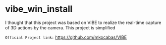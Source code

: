 # vibe_win_install

I thought that this project was based on VIBE to realize the real-time capture of 3D actions by the camera. This project is simplified

`Official Project link:` https://github.com/mkocabas/VIBE

